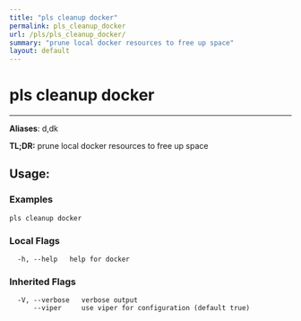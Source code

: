 ```yaml
---
title: "pls cleanup docker"
permalink: pls_cleanup_docker
url: /pls/pls_cleanup_docker/
summary: "prune local docker resources to free up space"
layout: default
---
```

# pls cleanup docker 

---
**Aliases**: d,dk

**TL;DR:** prune local docker resources to free up space

## Usage:

### Examples

```
pls cleanup docker
```

### Local Flags

```
  -h, --help   help for docker
```

### Inherited Flags

```
  -V, --verbose   verbose output
      --viper     use viper for configuration (default true)
```
